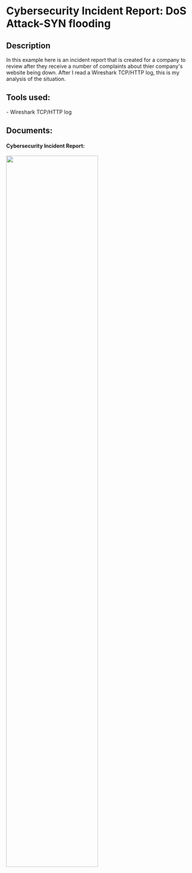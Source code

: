 <h1>Cybersecurity Incident Report: DoS Attack-SYN flooding </h1>

<h2>Description</h2>
In this example here is an incident report that is created for a company to review after they receive a number of complaints about thier company's website being down. After I read a Wireshark TCP/HTTP log, this is my analysis of the situation.  
<br />

<h2>Tools used:</h2>
- Wireshark TCP/HTTP log 

<h2>Documents:</h2>

 <h4>
Cybersecurity Incident Report: </h4>
<img src="https://imgur.com/FBa09EU.png" height="70%" width="70%" />
